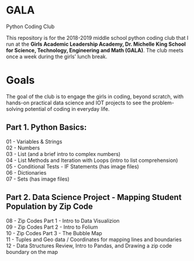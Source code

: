 # GALA
Python Coding Club

This repository is for the 2018-2019 middle school python coding club that I run at the **Girls Academic Leadership Academy, Dr. Michelle King School for Science, Technology, Engineering and Math (GALA)**.  The club meets once a week during the girls’ lunch break. 

# Goals
The goal of the club is to engage the girls in coding, beyond scratch, with hands-on practical data science and IOT projects to see the problem-solving potential of coding in everyday life. 

## Part 1. Python Basics:
01 - Variables & Strings<br>
02 - Numbers<br>
03 - List (and a brief intro to complex numbers)<br>
04 - List Methods and Iteration with Loops (intro to list comprehension)<br>
05 - Conditional Tests - IF Statements (has image files)<br>
06 - Dictionaries<br>
07 - Sets (has image files)

## Part 2. Data Science Project - Mapping Student Population by Zip Code
08 - Zip Codes Part 1 - Intro to Data Visualizion<br>
09 - Zip Codes Part 2 - Intro to Folium<br>
10 - Zip Codes Part 3 - The Bubble Map<br>
11 - Tuples and Geo data / Coordinates for mapping lines and boundaries<br>
12 - Data Structures Review, Intro to Pandas, and Drawing a zip code boundary on the map
